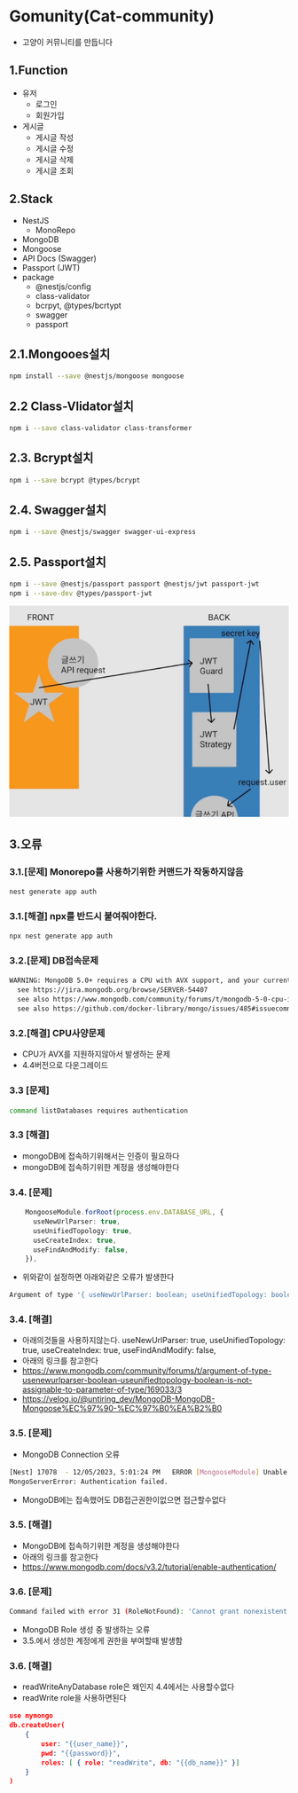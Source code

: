 # Gomunity(Cat-community) 

- 고양이 커뮤니티를 만듭니다

## 1.Function
- 유저
  - 로그인
  - 회원가입
- 게시글
  - 게시글 작성
  - 게시글 수정
  - 게시글 삭제
  - 게시글 조회

## 2.Stack

- NestJS
  - MonoRepo
- MongoDB
- Mongoose
- API Docs (Swagger)
- Passport (JWT)
- package
  - @nestjs/config
  - class-validator
  - bcrpyt, @types/bcrtypt
  - swagger
  - passport

## 2.1.Mongooes설치
```bash
npm install --save @nestjs/mongoose mongoose
```

## 2.2 Class-Vlidator설치
```bash
npm i --save class-validator class-transformer 
```

## 2.3. Bcrypt설치
```bash
npm i --save bcrypt @types/bcrypt
```

## 2.4. Swagger설치
```bash
npm i --save @nestjs/swagger swagger-ui-express
```

## 2.5. Passport설치
```bash
npm i --save @nestjs/passport passport @nestjs/jwt passport-jwt
npm i --save-dev @types/passport-jwt
``` 
![img.png](img.png)

## 3.오류

### 3.1.[문제] Monorepo를 사용하기위한 커맨드가 작동하지않음
```bash
nest generate app auth
```
### 3.1.[해결] npx를 반드시 붙여줘야한다.
```bash
npx nest generate app auth
```

### 3.2.[문제] DB접속문제
```bash
WARNING: MongoDB 5.0+ requires a CPU with AVX support, and your current system does not appear to have that!
  see https://jira.mongodb.org/browse/SERVER-54407
  see also https://www.mongodb.com/community/forums/t/mongodb-5-0-cpu-intel-g4650-compatibility/116610/2
  see also https://github.com/docker-library/mongo/issues/485#issuecomment-891991814
```

### 3.2.[해결] CPU사양문제
- CPU가 AVX를 지원하지않아서 발생하는 문제
- 4.4버전으로 다운그레이드


### 3.3 [문제]
```bash
command listDatabases requires authentication
```

### 3.3 [해결]
- mongoDB에 접속하기위해서는 인증이 필요하다
- mongoDB에 접속하기위한 계정을 생성해야한다

### 3.4. [문제]
```typescript
    MongooseModule.forRoot(process.env.DATABASE_URL, {
      useNewUrlParser: true,
      useUnifiedTopology: true,
      useCreateIndex: true,
      useFindAndModify: false,
    }),
```
- 위와같이 설정하면 아래와같은 오류가 발생한다
```bash
Argument of type '{ useNewUrlParser: boolean; useUnifiedTopology: boolean; useCreateIndex: boolean; useFindAndModify: boolean; }' is not assignable to parameter of type 'MongooseModuleOptions'.
```


### 3.4. [해결]

- 아래의것들을 사용하지않는다.
    useNewUrlParser: true,
    useUnifiedTopology: true,
    useCreateIndex: true,
    useFindAndModify: false,
- 아래의 링크를 참고한다
- https://www.mongodb.com/community/forums/t/argument-of-type-usenewurlparser-boolean-useunifiedtopology-boolean-is-not-assignable-to-parameter-of-type/169033/3
- https://velog.io/@untiring_dev/MongoDB-MongoDB-Mongoose%EC%97%90-%EC%97%B0%EA%B2%B0

### 3.5. [문제]
- MongoDB Connection 오류
```bash
[Nest] 17078  - 12/05/2023, 5:01:24 PM   ERROR [MongooseModule] Unable to connect to the database. Retrying (1)...
MongoServerError: Authentication failed. 
```
- MongoDB에는 접속했어도 DB접근권한이없으면 접근할수없다

### 3.5. [해결]
- MongoDB에 접속하기위한 계정을 생성해야한다
- 아래의 링크를 참고한다
- https://www.mongodb.com/docs/v3.2/tutorial/enable-authentication/

### 3.6. [문제]
```bash
Command failed with error 31 (RoleNotFound): 'Cannot grant nonexistent role createIndex@mymongo' on server localhost:27017. The full response is {"ok": 0.0, "errmsg": "Cannot grant nonexistent role createIndex@mymongo", "code": 31, "codeName": "RoleNotFound"}
```
- MongoDB Role 생성 중 발생하는 오류
- 3.5.에서 생성한 계정에게 권한을 부여할때 발생함

### 3.6. [해결]
- readWriteAnyDatabase role은 왜인지 4.4에서는 사용할수없다
- readWrite role을 사용하면된다
```json
use mymongo
db.createUser(
    {
        user: "{{user_name}}",
        pwd: "{{password}}",
        roles: [ { role: "readWrite", db: "{{db_name}}" }]
    }
)
```